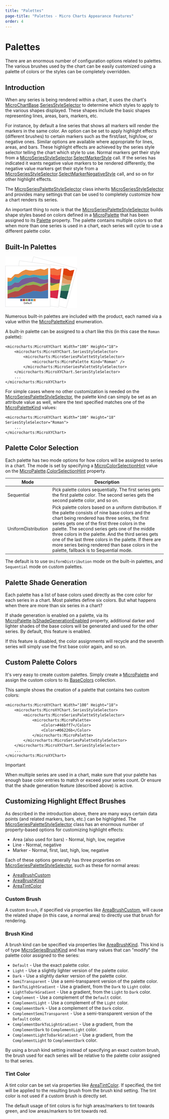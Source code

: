 ```yaml
---
title: "Palettes"
page-title: "Palettes - Micro Charts Appearance Features"
order: 4
---
```

# Palettes

There are an enormous number of configuration options related to palettes.  The various brushes used by the chart can be easily customized using a palette of colors or the styles can be completely overridden.

## Introduction

When any series is being rendered within a chart, it uses the chart's [MicroChartBase](xref:@ActiproUIRoot.Controls.MicroCharts.Primitives.MicroChartBase).[SeriesStyleSelector](xref:@ActiproUIRoot.Controls.MicroCharts.Primitives.MicroChartBase.SeriesStyleSelector) to determine which styles to apply to the various shapes displayed.  These shapes include the basic shapes representing lines, areas, bars, markers, etc.

For instance, by default a line series that shows all markers will render the markers in the same color.  An option can be set to apply highlight effects (different brushes) to certain markers such as the first/last, high/low, or negative ones.  Similar options are available where appropriate for lines, areas, and bars.  These highlight effects are achieved by the series style selector telling the chart which style to use.  Normal markers get their style from a [MicroSeriesStyleSelector](xref:@ActiproUIRoot.Controls.MicroCharts.MicroSeriesStyleSelector).[SelectMarkerStyle](xref:@ActiproUIRoot.Controls.MicroCharts.MicroSeriesStyleSelector.SelectMarkerStyle*) call.  If the series has indicated it wants negative value markers to be rendered differently, the negative value markers get their style from a [MicroSeriesStyleSelector](xref:@ActiproUIRoot.Controls.MicroCharts.MicroSeriesStyleSelector).[SelectMarkerNegativeStyle](xref:@ActiproUIRoot.Controls.MicroCharts.MicroSeriesStyleSelector.SelectMarkerNegativeStyle*) call, and so on for other highlight effects.

The [MicroSeriesPaletteStyleSelector](xref:@ActiproUIRoot.Controls.MicroCharts.Palettes.MicroSeriesPaletteStyleSelector) class inherits [MicroSeriesStyleSelector](xref:@ActiproUIRoot.Controls.MicroCharts.MicroSeriesStyleSelector) and provides many settings that can be used to completely customize how a chart renders its series.

An important thing to note is that the [MicroSeriesPaletteStyleSelector](xref:@ActiproUIRoot.Controls.MicroCharts.Palettes.MicroSeriesPaletteStyleSelector) builds shape styles based on colors defined in a [MicroPalette](xref:@ActiproUIRoot.Controls.MicroCharts.Palettes.MicroPalette) that has been assigned to its [Palette](xref:@ActiproUIRoot.Controls.MicroCharts.Palettes.MicroSeriesPaletteStyleSelector.Palette) property.  The palette contains multiple colors so that when more than one series is used in a chart, each series will cycle to use a different palette color.

## Built-In Palettes

![Screenshot](../images/built-in-palettes.png)

Numerous built-in palettes are included with the product, each named via a value within the [MicroPaletteKind](xref:@ActiproUIRoot.Controls.MicroCharts.Palettes.MicroPaletteKind) enumeration.

A built-in palette can be assigned to a chart like this (in this case the `Roman` palette):

```xaml
<microcharts:MicroXYChart Width="100" Height="18">
	<microcharts:MicroXYChart.SeriesStyleSelector>
		<microcharts:MicroSeriesPaletteStyleSelector>
			<microcharts:MicroPalette Kind="Roman" />
		</microcharts:MicroSeriesPaletteStyleSelector>
	</microcharts:MicroXYChart.SeriesStyleSelector>
	...
</microcharts:MicroXYChart>
```

For simple cases where no other customization is needed on the [MicroSeriesPaletteStyleSelector](xref:@ActiproUIRoot.Controls.MicroCharts.Palettes.MicroSeriesPaletteStyleSelector), the palette kind can simply be set as an attribute value as well, where the text specified matches one of the [MicroPaletteKind](xref:@ActiproUIRoot.Controls.MicroCharts.Palettes.MicroPaletteKind) values:

```xaml
<microcharts:MicroXYChart Width="100" Height="18" SeriesStyleSelector="Roman">
	...
</microcharts:MicroXYChart>
```

## Palette Color Selection

Each palette has two mode options for how colors will be assigned to series in a chart.  The mode is set by specifying a [MicroColorSelectionHint](xref:@ActiproUIRoot.Controls.MicroCharts.Palettes.MicroColorSelectionHint) value on the [MicroPalette](xref:@ActiproUIRoot.Controls.MicroCharts.Palettes.MicroPalette).[ColorSelectionHint](xref:@ActiproUIRoot.Controls.MicroCharts.Palettes.MicroPalette.ColorSelectionHint) property.

| Mode | Description |
|-----|-----|
| Sequential | Pick palette colors sequentially.  The first series gets the first palette color.  The second series gets the second palette color, and so on. |
| UniformDistribution | Pick palette colors based on a uniform distribution.  If the palette consists of nine base colors and the chart being rendered has three series, the first series gets one of the first three colors in the palette.  The second series gets one of the middle three colors in the palette.  And the third series gets one of the last three colors in the palette.  If there are more series being rendered than base colors in the palette, fallback is to Sequential mode. |

The default is to use `UniformDistribution` mode on the built-in palettes, and `Sequential` mode on custom palettes.

## Palette Shade Generation

Each palette has a list of base colors used directly as the core color for each series in a chart.  Most palettes define six colors.  But what happens when there are more than six series in a chart?

If shade generation is enabled on a palette, via its [MicroPalette](xref:@ActiproUIRoot.Controls.MicroCharts.Palettes.MicroPalette).[IsShadeGenerationEnabled](xref:@ActiproUIRoot.Controls.MicroCharts.Palettes.MicroPalette.IsShadeGenerationEnabled) property, additional darker and lighter shades of the base colors will be generated and used for the other series.  By default, this feature is enabled.

If this feature is disabled, the color assignments will recycle and the seventh series will simply use the first base color again, and so on.

## Custom Palette Colors

It's very easy to create custom palettes.  Simply create a [MicroPalette](xref:@ActiproUIRoot.Controls.MicroCharts.Palettes.MicroPalette) and assign the custom colors to its [BaseColors](xref:@ActiproUIRoot.Controls.MicroCharts.Palettes.MicroPalette.BaseColors) collection.

This sample shows the creation of a palette that contains two custom colors:

```xaml
<microcharts:MicroXYChart Width="100" Height="18">
	<microcharts:MicroXYChart.SeriesStyleSelector>
		<microcharts:MicroSeriesPaletteStyleSelector>
			<microcharts:MicroPalette>
				<Color>#46bff7</Color>
				<Color>#06226b</Color>
			</microcharts:MicroPalette>
		</microcharts:MicroSeriesPaletteStyleSelector>
	</microcharts:MicroXYChart.SeriesStyleSelector>
	...
</microcharts:MicroXYChart>
```

> [!IMPORTANT]
> When multiple series are used in a chart, make sure that your palette has enough base color entries to match or exceed your series count.  Or ensure that the shade generation feature (described above) is active.

## Customizing Highlight Effect Brushes

As described in the introduction above, there are many ways certain data points (and related markers, bars, etc.) can be highlighted.  The [MicroSeriesPaletteStyleSelector](xref:@ActiproUIRoot.Controls.MicroCharts.Palettes.MicroSeriesPaletteStyleSelector) class has an enormous number of property-based options for customizing highlight effects:

- Area (also used for bars) - Normal, high, low, negative
- Line - Normal, negative
- Marker - Normal, first, last, high, low, negative

Each of these options generally has three properties on [MicroSeriesPaletteStyleSelector](xref:@ActiproUIRoot.Controls.MicroCharts.Palettes.MicroSeriesPaletteStyleSelector), such as these for normal areas:

- [AreaBrushCustom](xref:@ActiproUIRoot.Controls.MicroCharts.Palettes.MicroSeriesPaletteStyleSelector.AreaBrushCustom)
- [AreaBrushKind](xref:@ActiproUIRoot.Controls.MicroCharts.Palettes.MicroSeriesPaletteStyleSelector.AreaBrushKind)
- [AreaTintColor](xref:@ActiproUIRoot.Controls.MicroCharts.Palettes.MicroSeriesPaletteStyleSelector.AreaTintColor)

### Custom Brush

A custom `Brush`, if specified via properties like [AreaBrushCustom](xref:@ActiproUIRoot.Controls.MicroCharts.Palettes.MicroSeriesPaletteStyleSelector.AreaBrushCustom), will cause the related shape (in this case, a normal area) to directly use that brush for rendering.

### Brush Kind

A brush kind can be specified via properties like [AreaBrushKind](xref:@ActiproUIRoot.Controls.MicroCharts.Palettes.MicroSeriesPaletteStyleSelector.AreaBrushKind).  This kind is of type [MicroSeriesBrushKind](xref:@ActiproUIRoot.Controls.MicroCharts.Palettes.MicroSeriesBrushKind) and has many values that can "modify" the palette color assigned to the series:

- `Default` - Use the exact palette color.
- `Light` - Use a slightly lighter version of the palette color.
- `Dark` - Use a slightly darker version of the palette color.
- `SemiTransparent` - Use a semi-transparent version of the palette color.
- `DarkToLightGradient` - Use a gradient, from the `Dark` to `Light` color.
- `LightToDarkGradient` - Use a gradient, from the `Light` to `Dark` color.
- `Complement` - Use a complement of the `Default` color.
- `ComplementLight` - Use a complement of the `Light` color.
- `ComplementDark` - Use a complement of the `Dark` color.
- `ComplementSemiTransparent` - Use a semi-transparent version of the `Default` color.
- `ComplementDarkToLightGradient` - Use a gradient, from the `ComplementDark` to `ComplementLight` color.
- `ComplementLightToDarkGradient` - Use a gradient, from the `ComplementLight` to `ComplementDark` color.

By using a brush kind setting instead of specifying an exact custom brush, the brush used for each series will be relative to the palette color assigned to that series.

### Tint Color

A tint color can be set via properties like [AreaTintColor](xref:@ActiproUIRoot.Controls.MicroCharts.Palettes.MicroSeriesPaletteStyleSelector.AreaTintColor).  If specified, the tint will be applied to the resulting brush from the brush kind setting.  The tint color is not used if a custom brush is directly set.

The default usage of tint colors is for high areas/markers to tint towards green, and low areas/markers to tint towards red.
